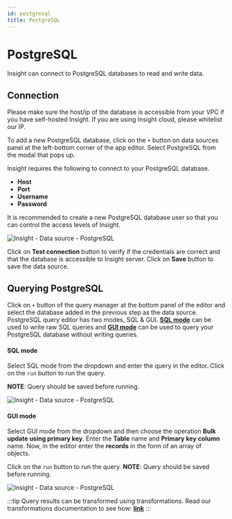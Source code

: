```yaml
---
id: postgresql
title: PostgreSQL
---
```


# PostgreSQL

Insight can connect to PostgreSQL databases to read and write data.

## Connection

Please make sure the host/ip of the database is accessible from your VPC if you have self-hosted Insight. If you are using Insight cloud, please whitelist our IP.

To add a new PostgreSQL database, click on the `+` button on data sources panel at the left-bottom corner of the app editor. Select PostgreSQL from the modal that pops up.

Insight requires the following to connect to your PostgreSQL database.

- **Host**
- **Port**
- **Username**
- **Password**

It is recommended to create a new PostgreSQL database user so that you can control the access levels of Insight.



![Insight - Data source - PostgreSQL](/_images/insight2/datasource-reference/postgresql/pgconnect.png)



Click on **Test connection** button to verify if the credentials are correct and that the database is accessible to Insight server. Click on **Save** button to save the data source.

## Querying PostgreSQL

Click on `+` button of the query manager at the bottom panel of the editor and select the database added in the previous step as the data source. PostgreSQL query editor has two modes, SQL & GUI. **[SQL mode](/docs/data-sources/postgresql#sql-mode)** can be used to write raw SQL queries and **[GUI mode](/docs/data-sources/postgresql#gui-mode)** can be used to query your PostgreSQL database without writing queries.

#### SQL mode

Select SQL mode from the dropdown and enter the query in the editor. Click on the `run` button to run the query.

**NOTE**: Query should be saved before running.



![Insight - Data source - PostgreSQL](/_images/insight2/datasource-reference/postgresql/pg-sql.png)



#### GUI mode

Select GUI mode from the dropdown and then choose the operation **Bulk update using primary key**. Enter the **Table** name and **Primary key column** name. Now, in the editor enter the **records** in the form of an array of objects.

Click on the `run` button to run the query. **NOTE**: Query should be saved before running.



![Insight - Data source - PostgreSQL](/_images/insight2/datasource-reference/postgresql/pg-gui.png)


:::tip
Query results can be transformed using transformations. Read our transformations documentation to see how: **[link](/docs/tutorial/transformations)**
:::
